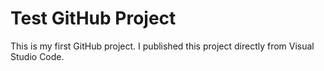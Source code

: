# Test GitHub Project
This is my first GitHub project. I published this project directly from Visual Studio Code.